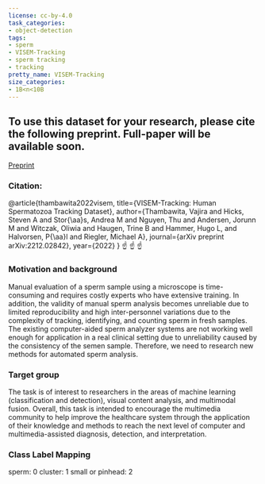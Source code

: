 ```yaml
---
license: cc-by-4.0
task_categories:
- object-detection
tags:
- sperm
- VISEM-Tracking
- sperm tracking
- tracking
pretty_name: VISEM-Tracking
size_categories:
- 1B<n<10B
---
```

## To use this dataset for your research, please cite the following preprint. Full-paper will be available soon.

[Preprint](https://arxiv.org/abs/2212.02842)

### Citation:
@article{thambawita2022visem, 
title={VISEM-Tracking: Human Spermatozoa Tracking Dataset}, 
author={Thambawita, Vajira and Hicks, Steven A and Stor{\aa}s, Andrea M and Nguyen, Thu and Andersen, Jorunn M and Witczak, Oliwia and Haugen, Trine B and Hammer, Hugo L, and Halvorsen, P{\aa}l and Riegler, Michael A}, 
journal={arXiv preprint arXiv:2212.02842}, year={2022} 
}
☝️ ☝️ ☝️

### Motivation and background

Manual evaluation of a sperm sample using a microscope is time-consuming and requires costly experts who have extensive training. In addition, the validity of manual sperm analysis becomes unreliable due to limited reproducibility and high inter-personnel variations due to the complexity of tracking, identifying, and counting sperm in fresh samples. The existing computer-aided sperm analyzer systems are not working well enough for application in a real clinical setting due to unreliability caused by the consistency of the semen sample. Therefore, we need to research new methods for automated sperm analysis.

### Target group

The task is of interest to researchers in the areas of machine learning (classification and detection), visual content analysis, and multimodal fusion. Overall, this task is intended to encourage the multimedia community to help improve the healthcare system through the application of their knowledge and methods to reach the next level of computer and multimedia-assisted diagnosis, detection, and interpretation.

### Class Label Mapping
sperm: 0
cluster: 1
small or pinhead: 2